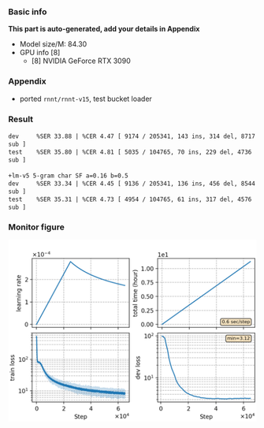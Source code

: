### Basic info

**This part is auto-generated, add your details in Appendix**

* Model size/M: 84.30
* GPU info \[8\]
  * \[8\] NVIDIA GeForce RTX 3090

### Appendix

* ported `rnnt/rnnt-v15`, test bucket loader

### Result
```
dev     %SER 33.88 | %CER 4.47 [ 9174 / 205341, 143 ins, 314 del, 8717 sub ]
test    %SER 35.80 | %CER 4.81 [ 5035 / 104765, 70 ins, 229 del, 4736 sub ]

+lm-v5 5-gram char SF a=0.16 b=0.5
dev     %SER 33.34 | %CER 4.45 [ 9136 / 205341, 136 ins, 456 del, 8544 sub ]
test    %SER 35.31 | %CER 4.73 [ 4954 / 104765, 61 ins, 317 del, 4576 sub ]
```

### Monitor figure
![monitor](./monitor.png)
